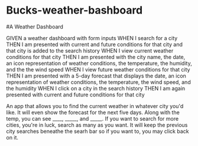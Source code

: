 # Bucks-weather-bashboard

#A Weather Dashboard

GIVEN a weather dashboard with form inputs
WHEN I search for a city
THEN I am presented with current and future conditions for that city and that city is added to the search history
WHEN I view current weather conditions for that city
THEN I am presented with the city name, the date, an icon representation of weather conditions, the temperature, the humidity, and the the wind speed
WHEN I view future weather conditions for that city
THEN I am presented with a 5-day forecast that displays the date, an icon representation of weather conditions, the temperature, the wind speed, and the humidity
WHEN I click on a city in the search history
THEN I am again presented with current and future conditions for that city

An app that allows you to find the current weather in whatever city you'd like. It will even show the forecast for the next five days. Along with the temp, you can see ____, _____, and _____. If you want to search for more cities, you're in luck, search as many as you want. It will keep the previous city searches beneathe the searh bar so if you want to, you may click back on it.